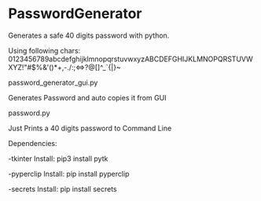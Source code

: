 # PasswordGenerator

Generates a safe 40 digits password with python.

Using following chars:
0123456789abcdefghijklmnopqrstuvwxyzABCDEFGHIJKLMNOPQRSTUVWXYZ!"#$%&'()*+,-./:;<=>?@[\]^_`{|}~


password_generator_gui.py

Generates Password and auto copies it from GUI 


password.py

Just Prints a 40 digits password to Command Line


Dependencies:

-tkinter
 Install: pip3 install pytk
 
-pyperclip
 Install: pip install pyperclip

-secrets
 Install: pip install secrets


